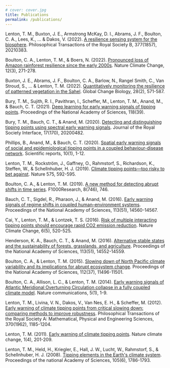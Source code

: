 ```yaml
---
# cover: cover.jpg
title: Publications
permalink: /publications/
---
```


Lenton, T. M., Buxton, J. E., Armstrong McKay, D. I., Abrams, J. F., Boulton, C. A., Lees, K., ... & Dakos, V. (2022). [A resilience sensing system for the biosphere](https://royalsocietypublishing.org/doi/full/10.1098/rstb.2021.0383?casa_token=E7j2omWiq_cAAAAA%3AQw9vqN5mZpk15vzWt_9GgBGq79v9ONWBxCCGT2Pg4WsD_VAqS3BrF9JJ63ZVQfTkNvXuHhYB6MicvQ). Philosophical Transactions of the Royal Society B, 377(1857), 20210383.

Boulton, C. A., Lenton, T. M., & Boers, N. (2022). [Pronounced loss of Amazon rainforest resilience since the early 2000s](https://www.nature.com/articles/s41558-022-01287-8?sf254039978=1). Nature Climate Change, 12(3), 271-278.

Buxton, J. E., Abrams, J. F., Boulton, C. A., Barlow, N., Rangel Smith, C., Van Stroud, S., ... & Lenton, T. M. (2022). [Quantitatively monitoring the resilience of patterned vegetation in the Sahel](https://onlinelibrary.wiley.com/doi/full/10.1111/gcb.15939). Global Change Biology, 28(2), 571-587.

Bury, T. M., Sujith, R. I., Pavithran, I., Scheffer, M., Lenton, T. M., Anand, M., & Bauch, C. T. (2021). [Deep learning for early warning signals of tipping points](https://doi.org/10.1073/pnas.2106140118). Proceedings of the National Academy of Sciences, 118(39).

Bury, T. M., Bauch, C. T., & Anand, M. (2020). [Detecting and distinguishing tipping points using spectral early warning signals](https://doi.org/10.1098/rsif.2020.0482). Journal of the Royal Society Interface, 17(170), 20200482.

Phillips, B., Anand, M., & Bauch, C. T. (2020). [Spatial early warning signals of social and epidemiological tipping points in a coupled behaviour-disease network](https://doi.org/10.1038/s41598-020-63849-0). Scientific reports, 10(1), 1-12.

Lenton, T. M., Rockström, J., Gaffney, O., Rahmstorf, S., Richardson, K., Steffen, W., & Schellnhuber, H. J. (2019). [Climate tipping points—too risky to bet against](https://doi.org/10.1038/d41586-019-03595-0). Nature 575, 592-595.

Boulton, C. A., & Lenton, T. M. (2019). [A new method for detecting abrupt shifts in time series](https://doi.org/10.12688/f1000research.19310.1). F1000Research, 8(746), 746.

Bauch, C. T., Sigdel, R., Pharaon, J., & Anand, M. (2016). [Early warning signals of regime shifts in coupled human–environment systems](https://doi.org/10.1073/pnas.1604978113). Proceedings of the National Academy of Sciences, 113(51), 14560-14567.

Cai, Y., Lenton, T. M., & Lontzek, T. S. (2016). [Risk of multiple interacting tipping points should encourage rapid CO2 emission reduction](https://doi.org/10.1038/nclimate2964). Nature Climate Change, 6(5), 520-525. 

Henderson, K. A., Bauch, C. T., & Anand, M. (2016). [Alternative stable states and the sustainability of forests, grasslands, and agriculture](https://doi.org/10.1073/pnas.1604987113). Proceedings of the National Academy of Sciences, 113(51), 14552-14559.

Boulton, C. A., & Lenton, T. M. (2015). [Slowing down of North Pacific climate variability and its implications for abrupt ecosystem change](https://doi.org/10.1073/pnas.1501781112). Proceedings of the National Academy of Sciences, 112(37), 11496-11501.

Boulton, C. A., Allison, L. C., & Lenton, T. M. (2014). [Early warning signals of Atlantic Meridional Overturning Circulation collapse in a fully coupled climate model](https://doi.org/10.1038/ncomms6752). Nature communications, 5(1), 1-9.

Lenton, T. M., Livina, V. N., Dakos, V., Van Nes, E. H., & Scheffer, M. (2012). [Early warning of climate tipping points from critical slowing down: comparing methods to improve robustness](https://doi.org/10.1098/rsta.2011.0304). Philosophical Transactions of the Royal Society A: Mathematical, Physical and Engineering Sciences, 370(1962), 1185-1204.

Lenton, T. M. (2011). [Early warning of climate tipping points](https://doi.org/10.1038/nclimate1143). Nature climate change, 1(4), 201-209. 

Lenton, T. M., Held, H., Kriegler, E., Hall, J. W., Lucht, W., Rahmstorf, S., & Schellnhuber, H. J. (2008). [Tipping elements in the Earth's climate system](https://doi.org/10.1073/pnas.0705414105). Proceedings of the national Academy of Sciences, 105(6), 1786-1793.  















